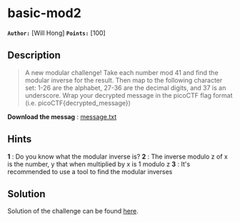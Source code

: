 # basic-mod2

**`Author:`** [Will Hong]
**`Points:`** [100]

## Description

> A new modular challenge! Take each number mod 41 and find the modular inverse for the result. 
> Then map to the following character set: 1-26 are the alphabet, 27-36 are the decimal digits, and 37 is an underscore. 
> Wrap your decrypted message in the picoCTF flag format (i.e. picoCTF{decrypted_message})

**Download the messag** : [message.txt](./message.txt)

## Hints

**1** : Do you know what the modular inverse is?
**2** : The inverse modulo z of x is the number, y that when multiplied by x is 1 modulo z
**3** : It's recommended to use a tool to find the modular inverses

## Solution

Solution of the challenge can be found [here](solution/).
